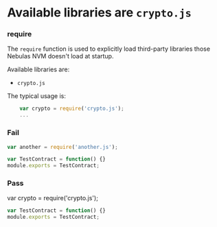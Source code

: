 # Available libraries are `crypto.js`

### require

The `require` function is used to explicitly load third-party libraries those Nebulas NVM doesn't load at startup.

Available libraries are:

* `crypto.js`

The typical usage is:

```js
    var crypto = require('crypto.js');
    ...
```

### Fail

```js
var another = require('another.js');

var TestContract = function() {}
module.exports = TestContract;
```

### Pass
var crypto = require('crypto.js');

```js
var TestContract = function() {}
module.exports = TestContract;
```
